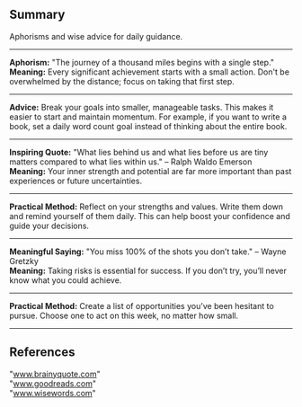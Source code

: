 ## Summary
Aphorisms and wise advice for daily guidance.

---

**Aphorism:** "The journey of a thousand miles begins with a single step."  
**Meaning:** Every significant achievement starts with a small action. Don't be overwhelmed by the distance; focus on taking that first step.

---

**Advice:** Break your goals into smaller, manageable tasks. This makes it easier to start and maintain momentum. For example, if you want to write a book, set a daily word count goal instead of thinking about the entire book.

---

**Inspiring Quote:** "What lies behind us and what lies before us are tiny matters compared to what lies within us." – Ralph Waldo Emerson  
**Meaning:** Your inner strength and potential are far more important than past experiences or future uncertainties.

---

**Practical Method:** Reflect on your strengths and values. Write them down and remind yourself of them daily. This can help boost your confidence and guide your decisions.

---

**Meaningful Saying:** "You miss 100% of the shots you don’t take." – Wayne Gretzky  
**Meaning:** Taking risks is essential for success. If you don’t try, you’ll never know what you could achieve.

---

**Practical Method:** Create a list of opportunities you’ve been hesitant to pursue. Choose one to act on this week, no matter how small.

---

## References
"www.brainyquote.com"  
"www.goodreads.com"  
"www.wisewords.com"